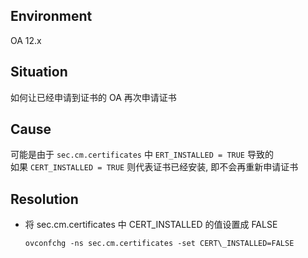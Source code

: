 ## Environment
OA 12.x

## Situation 
如何让已经申请到证书的 OA 再次申请证书

## Cause
可能是由于 `sec.cm.certificates` 中 `ERT_INSTALLED = TRUE` 导致的<br>
如果 `CERT_INSTALLED = TRUE` 则代表证书已经安装, 即不会再重新申请证书

## Resolution
- 将 sec.cm.certificates 中 CERT_INSTALLED 的值设置成 FALSE
    ```shell
    ovconfchg -ns sec.cm.certificates -set CERT\_INSTALLED=FALSE
    ```